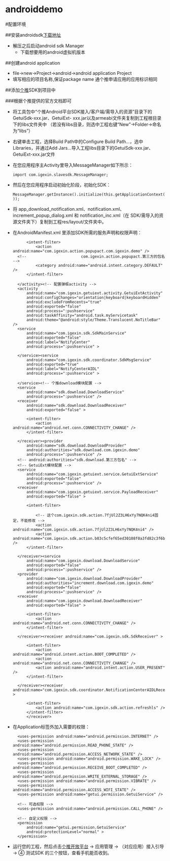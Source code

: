 androiddemo
===========
#配置环境

##安装androidsdk[下载地址]
* 解压之后启动android sdk Manager
  * 下载想要用的android虚拟机版本

##创建android application
* file->new->Project->android->android application Project
* 填写相应的项目名称,保证package name 通个推申请应用的应用标识相同

##添加[个推]SDK到项目中

###根据个推提供的官方文档即可
* 将工具包中“个推Android平台SDK接入/客户端/需导入的资源”目录下的GetuiSdk-xxx.jar、GetuiExt- xxx.jar以及armeabi文件夹复制到工程根目录下的libs文件夹中
（若没有libs目录，则选中工程右键“New”->Folder->命名为“libs”）

* 右键单击工程，选择Build Path中的Configure Build Path...，选中Libraries，并通过Add Jars...导入工程libs目录下的GetuiSdk-xxx.jar、GetuiExt-xxx.jar文件

* 在您应用程序主Activity里导入MessageManager如下所示：
  
  `import com.igexin.slavesdk.MessageManager;`

* 然后在您应用程序启动初始化阶段，初始化SDK：

  `MessageManager.getInstance().initialize(this.getApplicationContext());`

* 将 app_download_notification.xml、notification.xml、increment_popup_dialog.xml 和 notification_inc.xml（在 SDK/需导入的资源文件夹下）复制到工程res/layout/文件夹中。
* 在AndroidManifest.xml 里添加SDK所需的服务声明和权限声明：
		<!-- 个推SDK配置开始 -->
		<!-- 配置的第三方参数属性 -->
		<meta-data
		    android:name="appid"
		    android:value="b03c5cfef65ed30108f0a3fd82c3f6b4" />
		<meta-data
		    android:name="appsecret"
		    android:value="LWLPg7pU4cwrcyy8PwDeGuaY0BHUoX" />
		<meta-data
		    android:name="appkey"
		    android:value="110000" />
		<meta-data
		    android:name="groupid"
		    android:value="" />
		<activity
		    android:name="com.igexin.sdk.SdkActivity"
		    android:excludeFromRecents="true"
		    android:exported="false"
		    android:process=":pushservice"
		    android:taskAffinity="android.task.GexinSdkActivityTask"
		    android:theme="@android:style/Theme.Translucent.NoTitleBar" >
		
		    <intent-filter>
		        <action android:name="com.igexin.action.popupact.com.igexin.demo" />
		<!-- 						com.igexin.action.popupact.第三方的包名 -->
		        <category android:name="android.intent.category.DEFAULT" />
		    </intent-filter>
		
		</activity><!-- 配置弹框activity -->
		<activity
		    android:name="com.igexin.getuiext.activity.GetuiExtActivity"
		    android:configChanges="orientation|keyboard|keyboardHidden"
		    android:excludeFromRecents="true"
		    android:exported="false"
		    android:process=":pushservice"
		    android:taskAffinity="android.task.myServicetask"
		    android:theme="@android:style/Theme.Translucent.NoTitleBar" />
		<service
		    android:name="com.igexin.sdk.SdkMainService"
		    android:exported="false"
		    android:label="NotifyCenter"
		    android:process=":pushservice" >
		
		</service><service
		    android:name="com.igexin.sdk.coordinator.SdkMsgService"
		    android:exported="true"
		    android:label="NotifyCenterAIDL"
		    android:process=":pushservice" >
		
		</service><!-- 个推download模块配置 -->
		<service
		    android:name="sdk.download.DownloadService"
		    android:process=":pushservice" />
		<receiver
		    android:name="sdk.download.DownloadReceiver"
		    android:exported="false" >
		
		    <intent-filter>
		        <action android:name="android.net.conn.CONNECTIVITY_CHANGE" />
		    </intent-filter>
		
		</receiver><provider
		    android:name="sdk.download.DownloadProvider"
		    android:authorities="sdk.download.com.igexin.demo"
		    android:process=":pushservice" />
		<!-- android:authorities="sdk.download.第三方包名" -->
		<!-- GetuiExt模块配置 -->
		<service
		    android:name="com.igexin.getuiext.service.GetuiExtService"
		    android:exported="false"
		    android:process=":pushservice" />
		<receiver
		    android:name="com.igexin.getuiext.service.PayloadReceiver"
		    android:exported="false" >
		
		    <intent-filter>
		
		        <!-- 这个com.igexin.sdk.action.7fjUl2Z3LH6xYy7NQK4ni4固定，不能修改 -->
		        <action android:name="com.igexin.sdk.action.7fjUl2Z3LH6xYy7NQK4ni4" />
		        <action android:name="com.igexin.sdk.action.b03c5cfef65ed30108f0a3fd82c3f6b4" />
		    </intent-filter>
		
		</receiver><service
		    android:name="com.igexin.download.DownloadService"
		    android:exported="false"
		    android:process=":pushservice" />
		<provider
		    android:name="com.igexin.download.DownloadProvider"
		    android:authorities="increment.download.com.igexin.demo"
		    android:exported="false"
		    android:process=":pushservice" />
		<receiver
		    android:name="com.igexin.download.DownloadReceiver"
		    android:exported="false" >
		
		    <intent-filter>
		        <action android:name="android.net.conn.CONNECTIVITY_CHANGE" />
		    </intent-filter>
		
		</receiver><receiver android:name="com.igexin.sdk.SdkReceiver" >
		
		    <intent-filter>
		        <action android:name="android.intent.action.BOOT_COMPLETED" />
		        <action android:name="android.net.conn.CONNECTIVITY_CHANGE" />
		        <action android:name="android.intent.action.USER_PRESENT" />
		    </intent-filter>
		
		</receiver><receiver android:name="com.igexin.sdk.coordinator.NotificationCenterAIDLReceiver" >
		
		    <intent-filter>
		        <action android:name="com.igexin.sdk.action.refreshls" />
		    </intent-filter>
			</receiver>
* 在Application标签外加入需要的权限：

		<uses-permission android:name="android.permission.INTERNET" />
		<uses-permission android:name="android.permission.READ_PHONE_STATE" />
		<uses-permission android:name="android.permission.ACCESS_NETWORK_STATE" />
		<uses-permission android:name="android.permission.WAKE_LOCK" />
		<uses-permission android:name="android.permission.RECEIVE_BOOT_COMPLETED" />
		<uses-permission android:name="android.permission.WRITE_EXTERNAL_STORAGE" />
		<uses-permission android:name="android.permission.VIBRATE" />
		<uses-permission android:name="android.permission.ACCESS_WIFI_STATE" />
		<uses-permission android:name="getui.permission.GetuiService" />

		<!-- 可选权限 -->
		<uses-permission android:name="android.permission.CALL_PHONE" />
		
		<!-- 自定义权限 -->
		<permission
		    android:name="getui.permission.GetuiService"
		    android:protectionLevel="normal" >
		</permission>
* 运行您的工程，然后点击[个推开放平台] -> 应用管理 -> （对应应用）接入引导 -> ④ 测试SDK 的三个按钮，查看手机能否收到。

[下载地址]:http://developer.android.com/sdk/index.html
[个推]:http://www.igetui.com/
[个推开放平台]:http://dev.igetui.com
